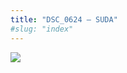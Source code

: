 ```yaml
---
title: "DSC_0624 – SUDA"
#slug: "index"
---
```


[![](/wp-content/2015/05/DSC_0624-300x201.jpg)](/wp-content/2015/05/DSC_0624.jpg)